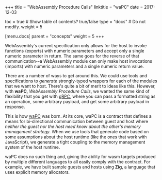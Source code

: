 +++
title = "WebAssembly Procedure Calls"
linktitle = "waPC"
date = 2017-12-03

toc = true  # Show table of contents? true/false
type = "docs"  # Do not modify.
weight = 5

[menu.docs]
  parent = "concepts"
  weight = 5
+++

WebAssembly's current specification only allows for the host to invoke functions (exports) with numeric parameters and accept only a single numeric parameter in return. The same goes for the reverse of that communication--a WebAssembly module can only make host invocations (imports) with numeric parameters and a single numeric return value.

There are a number of ways to get around this. We could use tools and specifications to _generate_ strongly-typed wrappers for each of the modules that we want to host. There's quite a bit of merit to ideas like this. However, with **waPC**, _WebAssembly Procedure Calls_, we wanted the same kind of flexibility that you get with [gRPC](https://grpc.io/), where you can pass a formatted string as an operation, some arbitrary payload, and get some arbitrary payload in response.

This is how [waPC](https://github.com/wapc) was born. At its core, waPC is a contract that defines a means for bi-directional communication between guest and host where _neither the guest nor the host need know about the other's memory management strategy_. When we use tools that generate code based on some assumptions about the host runtime (like the ones that work with JavaScript), we generate a tight coupling to the memory management system of the host runtime.

waPC does no such thing and, giving the ability for wasm targets produced by multiple different languages to all easily comply with the contract. For example, we have built sample guests and hosts using **Zig**, a language that uses explicit memory allocators.
